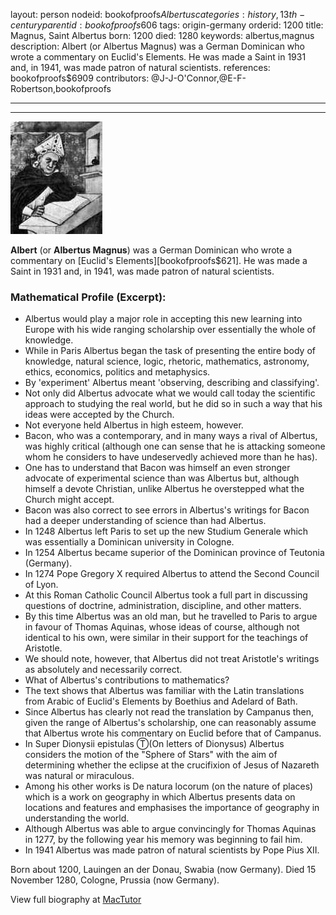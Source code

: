 layout: person
nodeid: bookofproofs$Albertus
categories: history,13th-century
parentid: bookofproofs$606
tags: origin-germany
orderid: 1200
title: Magnus, Saint Albertus
born: 1200
died: 1280
keywords: albertus,magnus
description: Albert (or Albertus Magnus) was a German Dominican who wrote a commentary on Euclid's Elements. He was made a Saint in 1931 and, in 1941, was made patron of natural scientists.
references: bookofproofs$6909
contributors: @J-J-O'Connor,@E-F-Robertson,bookofproofs

---



---

![Albertus.jpg](https://github.com/bookofproofs/bookofproofs.github.io/blob/main/_sources/_assets/images/portraits/Albertus.jpg?raw=true)

**Albert** (or **Albertus Magnus**) was a German Dominican who wrote a commentary on [Euclid's Elements][bookofproofs$621]. He was made a Saint in 1931 and, in 1941, was made patron of natural scientists.

### Mathematical Profile (Excerpt):
* Albertus would play a major role in accepting this new learning into Europe with his wide ranging scholarship over essentially the whole of knowledge.
* While in Paris Albertus began the task of presenting the entire body of knowledge, natural science, logic, rhetoric, mathematics, astronomy, ethics, economics, politics and metaphysics.
* By 'experiment' Albertus meant 'observing, describing and classifying'.
* Not only did Albertus advocate what we would call today the scientific approach to studying the real world, but he did so in such a way that his ideas were accepted by the Church.
* Not everyone held Albertus in high esteem, however.
* Bacon, who was a contemporary, and in many ways a rival of Albertus, was highly critical (although one can sense that he is attacking someone whom he considers to have undeservedly achieved more than he has).
* One has to understand that Bacon was himself an even stronger advocate of experimental science than was Albertus but, although himself a devote Christian, unlike Albertus he overstepped what the Church might accept.
* Bacon was also correct to see errors in Albertus's writings for Bacon had a deeper understanding of science than had Albertus.
* In 1248 Albertus left Paris to set up the new Studium Generale which was essentially a Dominican university in Cologne.
* In 1254 Albertus became superior of the Dominican province of Teutonia (Germany).
* In 1274 Pope Gregory X required Albertus to attend the Second Council of Lyon.
* At this Roman Catholic Council Albertus took a full part in discussing questions of doctrine, administration, discipline, and other matters.
* By this time Albertus was an old man, but he travelled to Paris to argue in favour of Thomas Aquinas, whose ideas of course, although not identical to his own, were similar in their support for the teachings of Aristotle.
* We should note, however, that Albertus did not treat Aristotle's writings as absolutely and necessarily correct.
* What of Albertus's contributions to mathematics?
* The text shows that Albertus was familiar with the Latin translations from Arabic of Euclid's Elements by Boethius and Adelard of Bath.
* Since Albertus has clearly not read the translation by Campanus then, given the range of Albertus's scholarship, one can reasonably assume that Albertus wrote his commentary on Euclid before that of Campanus.
* In Super Dionysii epistulas Ⓣ(On letters of Dionysus) Albertus considers the motion of the "Sphere of Stars" with the aim of determining whether the eclipse at the crucifixion of Jesus of Nazareth was natural or miraculous.
* Among his other works is De natura locorum (on the nature of places) which is a work on geography in which Albertus presents data on locations and features and emphasises the importance of geography in understanding the world.
* Although Albertus was able to argue convincingly for Thomas Aquinas in 1277, by the following year his memory was beginning to fail him.
* In 1941 Albertus was made patron of natural scientists by Pope Pius XII.

Born about 1200, Lauingen an der Donau, Swabia (now Germany). Died 15 November 1280, Cologne, Prussia (now Germany).

View full biography at [MacTutor](https://mathshistory.st-andrews.ac.uk/Biographies/Albertus/)
